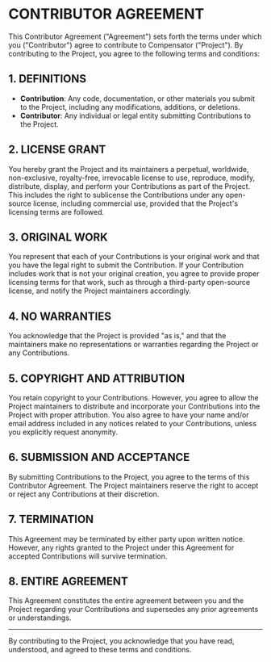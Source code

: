 # CONTRIBUTOR AGREEMENT

This Contributor Agreement ("Agreement") sets forth the terms under which you ("Contributor") agree to contribute to Compensator ("Project"). By contributing to the Project, you agree to the following terms and conditions:

## 1. DEFINITIONS

- **Contribution**: Any code, documentation, or other materials you submit to the Project, including any modifications, additions, or deletions.
- **Contributor**: Any individual or legal entity submitting Contributions to the Project.

## 2. LICENSE GRANT

You hereby grant the Project and its maintainers a perpetual, worldwide, non-exclusive, royalty-free, irrevocable license to use, reproduce, modify, distribute, display, and perform your Contributions as part of the Project. This includes the right to sublicense the Contributions under any open-source license, including commercial use, provided that the Project's licensing terms are followed.

## 3. ORIGINAL WORK

You represent that each of your Contributions is your original work and that you have the legal right to submit the Contribution. If your Contribution includes work that is not your original creation, you agree to provide proper licensing terms for that work, such as through a third-party open-source license, and notify the Project maintainers accordingly.

## 4. NO WARRANTIES

You acknowledge that the Project is provided "as is," and that the maintainers make no representations or warranties regarding the Project or any Contributions.

## 5. COPYRIGHT AND ATTRIBUTION

You retain copyright to your Contributions. However, you agree to allow the Project maintainers to distribute and incorporate your Contributions into the Project with proper attribution. You also agree to have your name and/or email address included in any notices related to your Contributions, unless you explicitly request anonymity.

## 6. SUBMISSION AND ACCEPTANCE

By submitting Contributions to the Project, you agree to the terms of this Contributor Agreement. The Project maintainers reserve the right to accept or reject any Contributions at their discretion.

## 7. TERMINATION

This Agreement may be terminated by either party upon written notice. However, any rights granted to the Project under this Agreement for accepted Contributions will survive termination.

## 8. ENTIRE AGREEMENT

This Agreement constitutes the entire agreement between you and the Project regarding your Contributions and supersedes any prior agreements or understandings.

---

By contributing to the Project, you acknowledge that you have read, understood, and agreed to these terms and conditions.